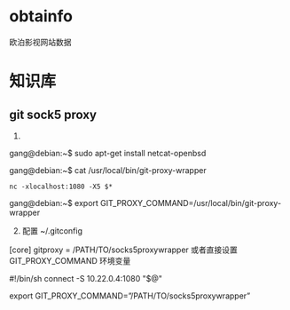 # obtainfo
欧泊影视网站数据

# 知识库
## git sock5 proxy
1. 
gang@debian:~$ sudo apt-get install netcat-openbsd

gang@debian:~$ cat /usr/local/bin/git-proxy-wrapper
```#!/bin/bash
nc -xlocalhost:1080 -X5 $*
```
gang@debian:~$ export GIT_PROXY_COMMAND=/usr/local/bin/git-proxy-wrapper

2. 配置 ~/.gitconfig

[core]
gitproxy = /PATH/TO/socks5proxywrapper
或者直接设置 GIT_PROXY_COMMAND 环境变量

#!/bin/sh
connect -S 10.22.0.4:1080 "$@"

export GIT_PROXY_COMMAND=”/PATH/TO/socks5proxywrapper”
